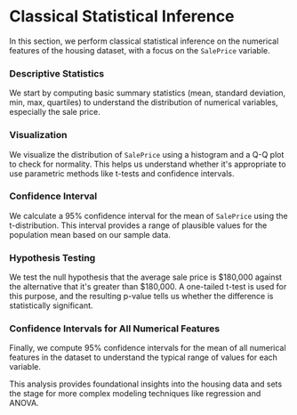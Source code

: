 # Classical Statistical Inference

In this section, we perform classical statistical inference on the numerical features of the housing dataset, with a focus on the `SalePrice` variable.

### Descriptive Statistics
We start by computing basic summary statistics (mean, standard deviation, min, max, quartiles) to understand the distribution of numerical variables, especially the sale price.

### Visualization
We visualize the distribution of `SalePrice` using a histogram and a Q-Q plot to check for normality. This helps us understand whether it's appropriate to use parametric methods like t-tests and confidence intervals.

### Confidence Interval
We calculate a 95% confidence interval for the mean of `SalePrice` using the t-distribution. This interval provides a range of plausible values for the population mean based on our sample data.

### Hypothesis Testing
We test the null hypothesis that the average sale price is $180,000 against the alternative that it's greater than $180,000. A one-tailed t-test is used for this purpose, and the resulting p-value tells us whether the difference is statistically significant.

### Confidence Intervals for All Numerical Features
Finally, we compute 95% confidence intervals for the mean of all numerical features in the dataset to understand the typical range of values for each variable.

This analysis provides foundational insights into the housing data and sets the stage for more complex modeling techniques like regression and ANOVA.
